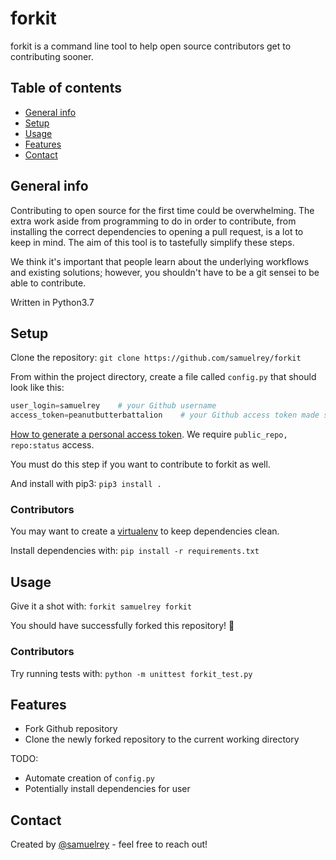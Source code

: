 # forkit
forkit is a command line tool to help open source contributors get to contributing sooner.

## Table of contents
* [General info](#general-info)
* [Setup](#setup)
* [Usage](#usage)
* [Features](#features)
* [Contact](#contact)

## General info
Contributing to open source for the first time could be overwhelming. The extra work aside from programming to do in order to contribute, from installing the correct dependencies to opening a pull request, is a lot to keep in mind. The aim of this tool is to tastefully simplify these steps.

We think it's important that people learn about the underlying workflows and existing solutions; however, you shouldn't have to be a git sensei to be able to contribute.

Written in Python3.7

## Setup
Clone the repository:
`git clone https://github.com/samuelrey/forkit`

From within the project directory, create a file called `config.py` that should look like this:

```python
user_login=samuelrey    # your Github username
access_token=peanutbutterbattalion    # your Github access token made specifically for forkit
```

[How to generate a personal access token](https://help.github.com/en/articles/creating-a-personal-access-token-for-the-command-line). We require `public_repo, repo:status` access.

You must do this step if you want to contribute to forkit as well.

And install with pip3:
`pip3 install .`

### Contributors
You may want to create a [virtualenv](https://virtualenv.pypa.io/en/latest/) to keep dependencies clean.

Install dependencies with:
`pip install -r requirements.txt`

## Usage
Give it a shot with:
`forkit samuelrey forkit`

You should have successfully forked this repository! :tada:

### Contributors
Try running tests with:
`python -m unittest forkit_test.py`

## Features
* Fork Github repository
* Clone the newly forked repository to the current working directory

TODO:
* Automate creation of `config.py`
* Potentially install dependencies for user

## Contact
Created by [@samuelrey](https://github.com/samuelrey) - feel free to reach out!
